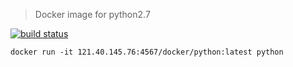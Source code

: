 > Docker image for python2.7

[![build status](https://git.maifusha.com/docker/python/badges/master/build.svg)](https://git.maifusha.com/docker/python/commits/master)


```shell
docker run -it 121.40.145.76:4567/docker/python:latest python
```